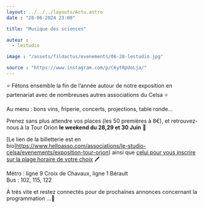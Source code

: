 ```yaml
---
layout: ../../../layouts/Actu.astro
date : "28-06-2024 23:00"

title: "Musique des sciences"

auteur :
  - lestudio

image : "/assets/fildactus/evenements/06-28-lestudio.jpg"

source : "https://www.instagram.com/p/C6ytRpUoLja/"
---
```


⭐️ Fêtons ensemble la fin de l’année autour de notre exposition en partenariat avec de nombreuses autres associations du Celsa ⭐️

Au menu : bons vins, friperie, concerts, projections, table ronde…

Prenez sans plus attendre vos places (les 50 premières à 8€), et retrouvez-nous à la Tour Orion __le weekend du 28,29 et 30 Juin__ 📍

[Le lien de la billetterie est en bio]https://www.helloasso.com/associations/le-studio-celsa/evenements/exposition-tour-orion) ainsi que [celui pour vous inscrire sur la plage horaire de votre choix](https://docs.google.com/spreadsheets/d/1_hJJPMU_gBRkg25NffhSBV5sADHJH1UF9EiEEcT9JZk/edit) 🖊️

Métro : ligne 9 Croix de Chavaux, ligne 1 Bérault  
Bus : 102, 115, 122

À très vite et restez connectés pour de prochaines annonces concernant la programmation …👀